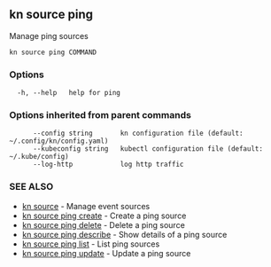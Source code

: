 ## kn source ping

Manage ping sources

```
kn source ping COMMAND
```

### Options

```
  -h, --help   help for ping
```

### Options inherited from parent commands

```
      --config string       kn configuration file (default: ~/.config/kn/config.yaml)
      --kubeconfig string   kubectl configuration file (default: ~/.kube/config)
      --log-http            log http traffic
```

### SEE ALSO

* [kn source](kn_source.md)	 - Manage event sources
* [kn source ping create](kn_source_ping_create.md)	 - Create a ping source
* [kn source ping delete](kn_source_ping_delete.md)	 - Delete a ping source
* [kn source ping describe](kn_source_ping_describe.md)	 - Show details of a ping source
* [kn source ping list](kn_source_ping_list.md)	 - List ping sources
* [kn source ping update](kn_source_ping_update.md)	 - Update a ping source


